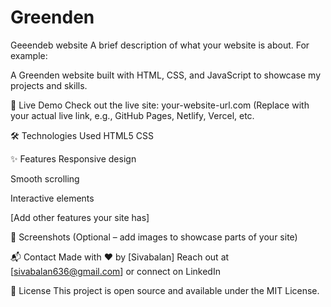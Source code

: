 # Greenden
Geeendeb website
A brief description of what your website is about.
For example:

A Greenden website built with HTML, CSS, and JavaScript to showcase my projects and skills.

🚀 Live Demo
Check out the live site: your-website-url.com
(Replace with your actual live link, e.g., GitHub Pages, Netlify, Vercel, etc.


🛠️ Technologies Used
HTML5
CSS

✨ Features
Responsive design

Smooth scrolling

Interactive elements

[Add other features your site has]

📸 Screenshots
(Optional – add images to showcase parts of your site)

📬 Contact
Made with ❤️ by [Sivabalan]
Reach out at [sivabalan636@gmail.com] or connect on LinkedIn

📄 License
This project is open source and available under the MIT License.

